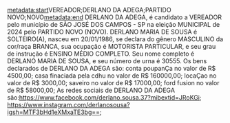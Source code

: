 <metadata:start>VEREADOR;DERLANO DA ADEGA;PARTIDO NOVO;NOVO<metadata:end>
DERLANO DA ADEGA, é candidato a VEREADOR pelo município de SÃO JOSÉ DOS CAMPOS - SP na eleição MUNICIPAL de 2024 pelo PARTIDO NOVO (NOVO). DERLANO MARIA DE SOUSA é SOLTEIRO(A), nasceu em 20/01/1986, se declara do gênero MASCULINO da cor/raça BRANCA, sua ocupação é MOTORISTA PARTICULAR, e seu grau de instrução é ENSINO MÉDIO COMPLETO. Seu nome completo é DERLANO MARIA DE SOUSA, e seu número de urna é 30555.
Os bens declarados de DERLANO DA ADEGA são: conta poupanÇa no valor de R$ 4500,00; casa finaciada pela cdhu no valor de R$ 160000,00; locaÇao no valor de R$ 3000,00; saveiro no valor de R$ 17000,00; ford fusion no valor de R$ 58000,00; 
As redes sociais de DERLANO DA ADEGA são:https://www.facebook.com/derlano.sousa.37?mibextid=JRoKGi; https://www.instagram.com/derlanosousa?igsh=MTF3bHd1eXMxaTE3bg==;